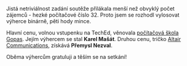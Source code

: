 <!-- dcterms:identifier = aspnetcz#48 -->
<!-- dcterms:title = Výherci TechEdové soutěže -->
<!-- dcterms:abstract = Jména výherců volné vstupenky na TechEd a reklamního trička jsou známa -->
<!-- np9:categoryId = 6 -->
<!-- x4w:category = Akce a události -->
<!-- np9:authorId = 1 -->
<!-- np9:authorEmail = michal.valasek@altairis.cz -->
<!-- dcterms:creator = Michal Altair Valášek -->
<!-- dcterms:created = 2005-09-14T21:49:02.35+02:00 -->
<!-- dcterms:dateAccepted = 2005-09-14T21:49:02.35+02:00 -->

Jistá netriviálnost zadání soutěže přilákala menší než obvyklý počet zájemců - hezké počítačové číslo 32. Proto jsem se rozhodl vylosovat výherce binárně, pěti hody mince.

Hlavní cenu, volnou vstupenku na TechEd, věnovala [počítačová škola Gopas](http://www.gopas.cz/). Jejím výhercem se stal **Karel Mašát**. Druhou cenu, tričko [Altair Communications](http://www.altaircom.net/), získává **Přemysl Nezval**.

Oběma výhercům gratuluji a těším se na setkání!
